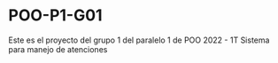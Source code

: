 # POO-P1-G01
Este es el proyecto del grupo 1 del paralelo 1 de POO 2022 - 1T
Sistema para manejo de atenciones
